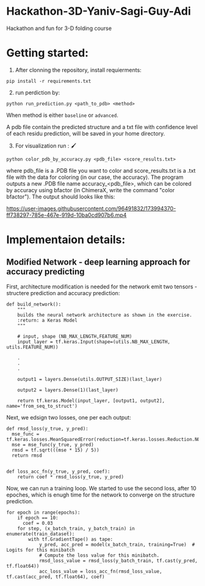 # Hackathon-3D-Yaniv-Sagi-Guy-Adi
Hackathon and fun for 3-D folding course 

# Getting started:

1. After clonning the repository, install requierments:

`pip install -r requirements.txt`

2. run perdiction by:

`python run_prediction.py <path_to_pdb> <method>`

When method is either `baseline` or `advanced`.
 
A pdb file contain the predicted structure and a txt file with confidence level of each residu prediction, will be saved in your home directory.

3. For visualization run : 🖌️

`python color_pdb_by_accuracy.py <pdb_file> <score_results.txt>`
 
where pdb_file is a .PDB file you want to color and score_results.txt is a .txt file with the data for coloring (in our case, the accuracy).
The program outputs a new .PDB file name accuracy_<pdb_file>, which can be colored by accuracy using bfactor (in ChimeraX, write the command "color bfactor"). The output should looks like this: <p align="center"> 

https://user-images.githubusercontent.com/96491832/173994370-ff738297-785e-467e-919d-10ba0cd907b6.mp4

 </p>


# Implementaion details:

## Modified Network - deep learning approach for accuracy predicting

First, architecture modification is needed for the network emit two tensors - structere prediction and accuracy prediction:
```
def build_network():
    """
    builds the neural network architecture as shown in the exercise.
    :return: a Keras Model
    """
    
    # input, shape (NB_MAX_LENGTH,FEATURE_NUM)
    input_layer = tf.keras.Input(shape=(utils.NB_MAX_LENGTH, utils.FEATURE_NUM))
    
    .
    .
    .
    
    output1 = layers.Dense(utils.OUTPUT_SIZE)(last_layer)

    output2 = layers.Dense(1)(last_layer)

    return tf.keras.Model(input_layer, [output1, output2], name='from_seq_to_struct')

```

Next, we edsign two losses, one per each output:

```
def rmsd_loss(y_true, y_pred):
  mse_func = tf.keras.losses.MeanSquaredError(reduction=tf.keras.losses.Reduction.NONE)
  mse = mse_func(y_true, y_pred)
  rmsd = tf.sqrt(((mse * 15) / 5))
  return rmsd 


def loss_acc_fn(y_true, y_pred, coef):
    return coef * rmsd_loss(y_true, y_pred)
```

Now, we can run a training loop. We started to use the second loss, after 10 epoches, which is enugh time for the network to converge on the structure prediction.

```
for epoch in range(epochs):
    if epoch == 10:
      coef = 0.03
    for step, (x_batch_train, y_batch_train) in enumerate(train_dataset):
        with tf.GradientTape() as tape:
            y_pred, acc_pred = model(x_batch_train, training=True)  # Logits for this minibatch
            # Compute the loss value for this minibatch.
            rmsd_loss_value = rmsd_loss(y_batch_train, tf.cast(y_pred, tf.float64))
            acc_loss_value = loss_acc_fn(rmsd_loss_value, tf.cast(acc_pred, tf.float64), coef)
```
